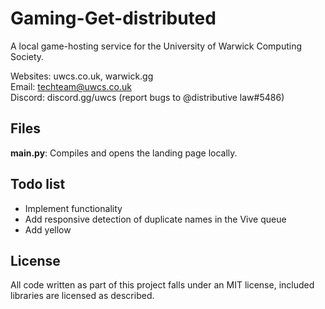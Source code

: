 # Gaming-Get-distributed

A local game-hosting service for the University of Warwick Computing Society.

Websites: uwcs.co.uk, warwick.gg  
Email: techteam@uwcs.co.uk  
Discord: discord.gg/uwcs (report bugs to @distributive law#5486)

## Files

**main.py**: Compiles and opens the landing page locally.

## Todo list

* Implement functionality
* Add responsive detection of duplicate names in the Vive queue
* Add yellow

## License

All code written as part of this project falls under an MIT license, included libraries are licensed as described.
